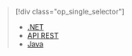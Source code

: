 > [!div class="op_single_selector"]
> * [.NET](../articles/media-services/media-services-dotnet-configure-asset-delivery-policy.md)
> * [API REST](../articles/media-services/media-services-rest-configure-asset-delivery-policy.md)
> * [Java](https://github.com/southworkscom/azure-sdk-for-media-services-java-samples)
> 
> 


